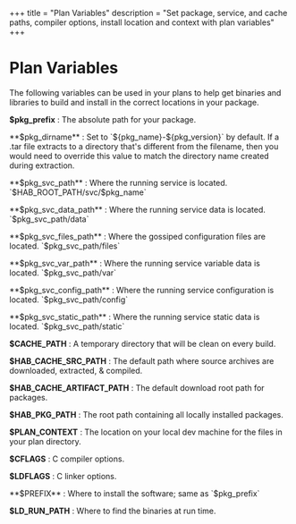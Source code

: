 +++
title = "Plan Variables"
description = "Set package, service, and cache paths, compiler options, install location and context with plan variables"
+++

# <a name="plan-variables" id="plan-variables" data-magellan-target="plan-variables">Plan Variables</a>

The following variables can be used in your plans to help get binaries and libraries to build and install in the correct locations in your package.

**$pkg_prefix**
: The absolute path for your package.

**$pkg_dirname**
: Set to `${pkg_name}-${pkg_version}` by default. If a .tar file extracts to a directory that's different from the filename, then you would need to override this value to match the directory name created during extraction.

**$pkg_svc_path**
: Where the running service is located. `$HAB_ROOT_PATH/svc/$pkg_name`

**$pkg_svc_data_path**
: Where the running service data is located. `$pkg_svc_path/data`

**$pkg_svc_files_path**
: Where the gossiped configuration files are located. `$pkg_svc_path/files`

**$pkg_svc_var_path**
: Where the running service variable data is located. `$pkg_svc_path/var`

**$pkg_svc_config_path**
: Where the running service configuration is located. `$pkg_svc_path/config`

**$pkg_svc_static_path**
: Where the running service static data is located. `$pkg_svc_path/static`

**$CACHE_PATH**
: A temporary directory that will be clean on every build.

**$HAB_CACHE_SRC_PATH**
: The default path where source archives are downloaded, extracted, & compiled.

**$HAB_CACHE_ARTIFACT_PATH**
: The default download root path for packages.

**$HAB_PKG_PATH**
: The root path containing all locally installed packages.

**$PLAN_CONTEXT**
: The location on your local dev machine for the files in your plan directory.

**$CFLAGS**
: C compiler options.

**$LDFLAGS**
: C linker options.

**$PREFIX**
: Where to install the software; same as `$pkg_prefix`

**$LD_RUN_PATH**
: Where to find the binaries at run time.

